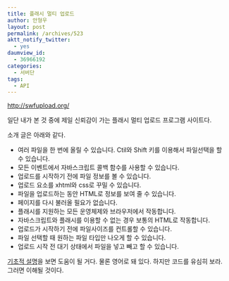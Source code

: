 ```yaml
---
title: 플래시 멀티 업로드
author: 안형우
layout: post
permalink: /archives/523
aktt_notify_twitter:
  - yes
daumview_id:
  - 36966192
categories:
  - 서버단
tags:
  - API
---
```

<a target="_blank" href="http://swfupload.org/">http://swfupload.org/</a>

일단 내가 본 것 중에 제일 신뢰감이 가는 플래시 멀티 업로드 프로그램 사이트다.

소개 글은 아래와 같다.

*   여러 파일을 한 번에 올릴 수 있습니다. Ctil와 Shift 키를 이용해서 파일선택을 할 수 있습니다.
*   모든 이벤트에서 자바스크립트 콜백 함수를 사용할 수 있습니다.
*   업로드를 시작하기 전에 파일 정보를 볼 수 있습니다.
*   업로드 요소를 xhtml와 css로 꾸밀 수 있습니다.
*   파일을 업로드하는 동안 HTML로 정보를 보여 줄 수 있습니다.
*   페이지를 다시 불러올 필요가 없습니다.
*   플래시를 지원하는 모든 운영체제와 브라우저에서 작동합니다.
*   자바스크립트와 플래시를 이용할 수 없는 경우 보통의 HTML로 작동합니다.
*   업로드가 시작하기 전에 파일사이즈를 컨트롤할 수 있습니다.
*   파일 선택할 때 원하는 파일 타입만 나오게 할 수 있습니다.
*   업로드 시작 전 대기 상태에서 파일을 넣고 빼고 할 수 있습니다.

<a target="_blank" href="http://demo.swfupload.org/Documentation/#gettingstarted">기초적 설명</a>을 보면 도움이 될 거다. 물론 영어로 돼 있다. 하지만 코드를 유심히 보라. 그러면 이해될 것이다.